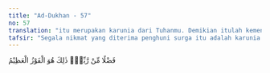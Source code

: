 ```yaml
---
title: "Ad-Dukhan - 57"
no: 57
translation: "itu merupakan karunia dari Tuhanmu. Demikian itulah kemenangan yang agung."
tafsir: "Segala nikmat yang diterima penghuni surga itu adalah karunia Allah yang diberikan sebagai tanda bahwa Dia meridai perbuatan-perbuatan yang mereka lakukan selama hidup di dunia, dan sebagai bukti bahwa mereka mengikuti petunjuk wahyu yang disampaikan Allah kepada Rasul-Nya, taat kepada perintah-perintah yang harus mereka lakukan dan menjauhkan semua larangan yang harus mereka hentikan. Yang demikian itu mereka terima sebagai hasil jerih payah yang telah mereka lakukan dan imbalan dari keimanan mereka. Hasil yang mereka peroleh itu adalah hasil yang tiada bandingnya jika dibandingkan dengan hasil yang pernah dicapai seseorang selama hidup di dunia, menikmati hasil cucuran keringat sendiri yang merupakan suatu kenikmatan tersendiri pula."
---
```


فَضْلًا مِّنْ رَّبِّكَۚ ذٰلِكَ هُوَ الْفَوْزُ الْعَظِيْمُ
